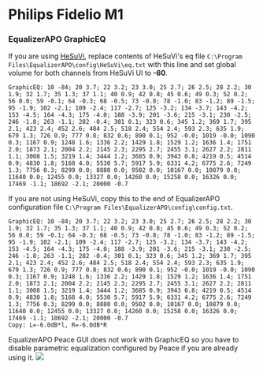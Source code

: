 # Philips Fidelio M1
### EqualizerAPO GraphicEQ
If you are using [HeSuVi](https://sourceforge.net/projects/hesuvi/), replace contents of HeSuVi's eq file `C:\Program Files\EqualizerAPO\config\HeSuVi\eq.txt` with this line and set global volume for both channels from HeSuVi UI to **-60**.
```
GraphicEQ: 10 -84; 20 3.7; 22 3.2; 23 3.0; 25 2.7; 26 2.5; 28 2.2; 30 1.9; 32 1.7; 35 1.3; 37 1.1; 40 0.9; 42 0.8; 45 0.6; 49 0.3; 52 0.2; 56 0.0; 59 -0.1; 64 -0.3; 68 -0.5; 73 -0.8; 78 -1.0; 83 -1.2; 89 -1.5; 95 -1.9; 102 -2.1; 109 -2.4; 117 -2.7; 125 -3.2; 134 -3.7; 143 -4.2; 153 -4.5; 164 -4.3; 175 -4.0; 188 -3.9; 201 -3.6; 215 -3.1; 230 -2.5; 246 -1.8; 263 -1.1; 282 -0.4; 301 0.1; 323 0.6; 345 1.2; 369 1.7; 395 2.1; 423 2.4; 452 2.6; 484 2.5; 518 2.4; 554 2.4; 593 2.3; 635 1.9; 679 1.3; 726 0.9; 777 0.8; 832 0.6; 890 0.1; 952 -0.0; 1019 -0.0; 1090 0.3; 1167 0.9; 1248 1.6; 1336 2.2; 1429 1.8; 1529 1.2; 1636 1.4; 1751 2.0; 1873 2.1; 2004 2.2; 2145 2.3; 2295 2.7; 2455 3.1; 2627 2.2; 2811 1.1; 3008 1.5; 3219 1.4; 3444 1.2; 3685 0.9; 3943 0.8; 4219 0.5; 4514 0.9; 4830 1.8; 5168 4.0; 5530 5.7; 5917 5.9; 6331 4.2; 6775 2.6; 7249 1.3; 7756 0.3; 8299 0.0; 8880 0.0; 9502 0.0; 10167 0.0; 10879 0.0; 11640 0.0; 12455 0.0; 13327 0.0; 14260 0.0; 15258 0.0; 16326 0.0; 17469 -1.1; 18692 -2.1; 20000 -0.7
```
If you are not using HeSuVi, copy this to the end of EqualizerAPO configuration file `C:\Program Files\EqualizerAPO\config\config.txt`.
```
GraphicEQ: 10 -84; 20 3.7; 22 3.2; 23 3.0; 25 2.7; 26 2.5; 28 2.2; 30 1.9; 32 1.7; 35 1.3; 37 1.1; 40 0.9; 42 0.8; 45 0.6; 49 0.3; 52 0.2; 56 0.0; 59 -0.1; 64 -0.3; 68 -0.5; 73 -0.8; 78 -1.0; 83 -1.2; 89 -1.5; 95 -1.9; 102 -2.1; 109 -2.4; 117 -2.7; 125 -3.2; 134 -3.7; 143 -4.2; 153 -4.5; 164 -4.3; 175 -4.0; 188 -3.9; 201 -3.6; 215 -3.1; 230 -2.5; 246 -1.8; 263 -1.1; 282 -0.4; 301 0.1; 323 0.6; 345 1.2; 369 1.7; 395 2.1; 423 2.4; 452 2.6; 484 2.5; 518 2.4; 554 2.4; 593 2.3; 635 1.9; 679 1.3; 726 0.9; 777 0.8; 832 0.6; 890 0.1; 952 -0.0; 1019 -0.0; 1090 0.3; 1167 0.9; 1248 1.6; 1336 2.2; 1429 1.8; 1529 1.2; 1636 1.4; 1751 2.0; 1873 2.1; 2004 2.2; 2145 2.3; 2295 2.7; 2455 3.1; 2627 2.2; 2811 1.1; 3008 1.5; 3219 1.4; 3444 1.2; 3685 0.9; 3943 0.8; 4219 0.5; 4514 0.9; 4830 1.8; 5168 4.0; 5530 5.7; 5917 5.9; 6331 4.2; 6775 2.6; 7249 1.3; 7756 0.3; 8299 0.0; 8880 0.0; 9502 0.0; 10167 0.0; 10879 0.0; 11640 0.0; 12455 0.0; 13327 0.0; 14260 0.0; 15258 0.0; 16326 0.0; 17469 -1.1; 18692 -2.1; 20000 -0.7
Copy: L=-6.0dB*l, R=-6.0dB*R
```
EqualizerAPO Peace GUI does not work with GraphicEQ so you have to disable parametric equalization configured by Peace if you are already using it.
![](https://raw.githubusercontent.com/jaakkopasanen/AutoEq/master/results/SBAF-Serious/innerfidelity/onear/Philips%20Fidelio%20M1/Philips%20Fidelio%20M1.png)
